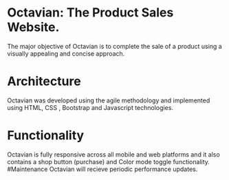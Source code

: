 # Octavian: The Product Sales Website.
The major objective of Octavian is to complete the sale of a product using a visually appealing and concise approach.
# Architecture
Octavian was developed using the agile methodology and implemented using HTML, CSS , Bootstrap and Javascript technologies.
# Functionality
Octavian is fully responsive across all mobile and web platforms and it also contains a shop button (purchase) and Color mode toggle functionality.
#Maintenance
Octavian will recieve periodic performance updates.  
